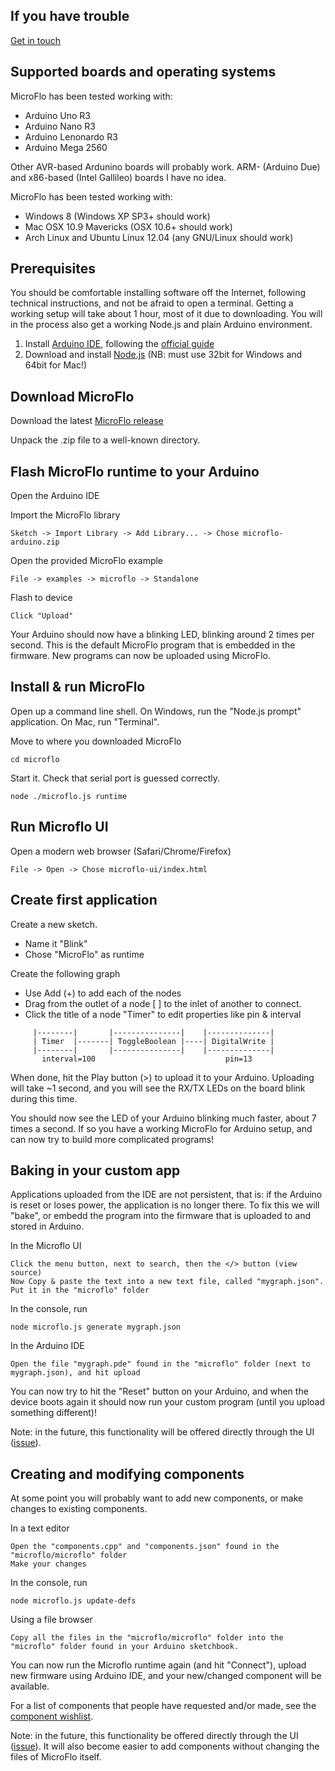 If you have trouble
--------------------
[Get in touch](../README.md#contact)

Supported boards and operating systems
------------------------------

MicroFlo has been tested working with:
* Arduino Uno R3
* Arduino Nano R3
* Arduino Lenonardo R3
* Arduino Mega 2560

Other AVR-based Ardunino boards will probably work.
ARM- (Arduino Due) and x86-based (Intel Gallileo) boards I have no idea.

MicroFlo has been tested working with:
* Windows 8 (Windows XP SP3+ should work)
* Mac OSX 10.9 Mavericks (OSX 10.6+ should work)
* Arch Linux and Ubuntu Linux 12.04 (any GNU/Linux should work)

Prerequisites
-----------------
You should be comfortable installing software off the Internet, following technical instructions,
and not be afraid to open a terminal. Getting a working setup will take about 1 hour, most of it
due to downloading. You will in the process also get a working Node.js and plain Arduino environment.

1. Install [Arduino IDE](http://arduino.cc/en/Main/Software#toc2),
  following the [official guide](http://arduino.cc/en/Guide/HomePage)
2. Download and install [Node.js](http://nodejs.org/download/) (NB: must use 32bit for Windows and 64bit for Mac!)

Download MicroFlo
-----------------

Download the latest [MicroFlo release](https://github.com/jonnor/microflo/releases)

Unpack the .zip file to a well-known directory.


Flash MicroFlo runtime to your Arduino
-------------------------------------
Open the Arduino IDE

Import the MicroFlo library

    Sketch -> Import Library -> Add Library... -> Chose microflo-arduino.zip

Open the provided MicroFlo example

    File -> examples -> microflo -> Standalone

Flash to device

    Click "Upload"

Your Arduino should now have a blinking LED, blinking around 2 times per second.
This is the default MicroFlo program that is embedded in the firmware.
New programs can now be uploaded using MicroFlo.

Install & run MicroFlo
-----------------------

Open up a command line shell.
On Windows, run the "Node.js prompt" application. On Mac, run "Terminal".

Move to where you downloaded MicroFlo

    cd microflo

Start it. Check that serial port is guessed correctly.

    node ./microflo.js runtime


Run Microflo UI
--------------------

Open a modern web browser (Safari/Chrome/Firefox)

    File -> Open -> Chose microflo-ui/index.html

Create first application
------------------------

Create a new sketch.
* Name it "Blink"
* Chose "MicroFlo" as runtime

Create the following graph
* Use Add (+) to add each of the nodes
* Drag from the outlet of a node [ ] to the inlet of another to connect.
* Click the title of a node "Timer" to edit properties like pin & interval

```
     |--------|       |---------------|    |--------------|
     | Timer  |-------| ToggleBoolean |----| DigitalWrite |
     |--------|       |---------------|    |--------------|
       interval=100                             pin=13
```

When done, hit the Play button (>) to upload it to your Arduino. Uploading will take ~1 second,
and you will see the RX/TX LEDs on the board blink during this time.

You should now see the LED of your Arduino blinking much faster, about 7 times a second.
If so you have a working MicroFlo for Arduino setup, and can now try to build more complicated programs!

Baking in your custom app
-------------------------

Applications uploaded from the IDE are not persistent, that is: if the Arduino is reset or
loses power, the application is no longer there. To fix this we will "bake", or embedd
the program into the firmware that is uploaded to and stored in Arduino.

In the Microflo UI

    Click the menu button, next to search, then the </> button (view source)
    Now Copy & paste the text into a new text file, called "mygraph.json". Put it in the "microflo" folder

In the console, run

    node microflo.js generate mygraph.json

In the Arduino IDE

    Open the file "mygraph.pde" found in the "microflo" folder (next to mygraph.json), and hit upload

You can now try to hit the "Reset" button on your Arduino, and when the device
boots again it should now run your custom program (until you upload something different)!

Note: in the future, this functionality will be offered directly through the UI
([issue](https://github.com/jonnor/microflo/issues/20)).

Creating and modifying components
---------------------------------

At some point you will probably want to add new components, or make changes to existing components.

In a text editor

    Open the "components.cpp" and "components.json" found in the "microflo/microflo" folder
    Make your changes

In the console, run

    node microflo.js update-defs

Using a file browser

    Copy all the files in the "microflo/microflo" folder into the "microflo" folder found in your Arduino sketchbook.

You can now run the Microflo runtime again (and hit "Connect"), upload new firmware using Arduino IDE,
and your new/changed component will be available.

For a list of components that people have requested and/or made,
see the [component wishlist](https://github.com/jonnor/microflo/issues/11).

Note: in the future, this functionality be offered directly through the UI
([issue](https://github.com/jonnor/microflo/issues/21)).
It will also become easier to add components without changing the files of MicroFlo itself.
